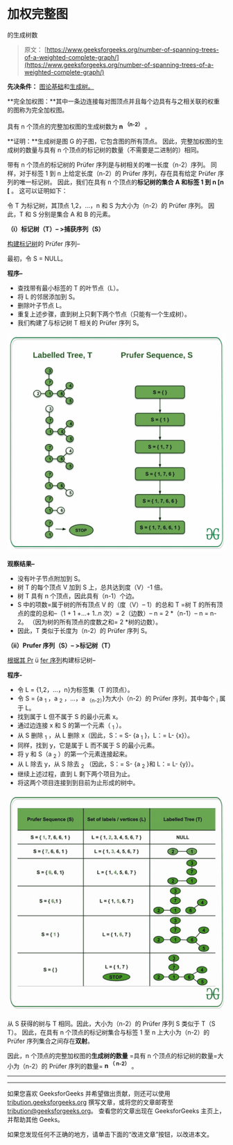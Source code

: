 # 加权完整图

的生成树数

> 原文： [https://www.geeksforgeeks.org/number-of-spanning-trees-of-a-weighted-complete-graph/](https://www.geeksforgeeks.org/number-of-spanning-trees-of-a-weighted-complete-graph/)

**先决条件：** [图论基础](https://www.geeksforgeeks.org/mathematics-graph-theory-basics-set-1/)和[生成树。](https://en.wikipedia.org/wiki/Spanning_tree)

**完全加权图：**其中一条边连接每对图顶点并且每个边具有与之相关联的权重的图称为完全加权图。

具有 n 个顶点的完整加权图的生成树数为 **n <sup>（n-2）</sup>** 。

**证明：**生成树是图 G 的子图，它包含图的所有顶点。 因此，完整加权图的生成树的数量与具有 n 个顶点的标记树的数量（不需要是二进制的）相同。

带有 n 个顶点的标记树的 Prüfer 序列是与树相关的唯一长度（n-2）序列。 同样，对于标签 1 到 n 上给定长度（n-2）的 Prüfer 序列，存在具有给定 Prüfer 序列的唯一标记树。 因此，我们在具有 n 个顶点的**标记树的集合 A 和标签 1 到 n [n [** 。 这可以证明如下：

令 T 为标记树，其顶点 1,2，…，n 和 S 为大小为（n-2）的 Prüfer 序列。 因此，T 和 S 分别是集合 A 和 B 的元素。

**（i）标记树（T）– >捕获序列（S）**

<u>构建标记树</u>的 Prüfer 序列–

最初，令 S = NULL。

**程序–**

*   查找带有最小标签的 T 的叶节点（L）。
*   将 L 的邻居添加到 S。
*   删除叶子节点 L。
*   重复上述步骤，直到树上只剩下两个节点（只能有一个生成树）。
*   我们构建了与标记树 T 相关的 Prüfer 序列 S。

![](img/4a1b0c44c414dce56ff31661a244f39a.png)

**观察结果–**

*   没有叶子节点附加到 S。
*   树 T 的每个顶点 V 加到 S 上，总共达到度（V）-1 倍。
*   树 T 具有 n 个顶点，因此具有（n-1）个边。
*   S 中的项数=属于树的所有顶点 V 的（度（V）– 1）的总和 T =树 T 的所有顶点的度的总和–（1 + 1 +…+ 1..n 次）= 2（边数）– n = 2 *（n-1）– n = n-2。 （因为树的所有顶点的度数之和= 2 *树的边数）。
*   因此，T 类似于长度为（n-2）的 Prüfer 序列 S。

**（ii）Prufer 序列（S）– >标记树（T）**

<u>根据其 Pr</u> ü <u>fer 序列</u>构建标记树–

**程序-**

*   令 L = {1,2，…，n}为标签集（T 的顶点）。
*   令 S = {a <sub>1</sub> ，a <sub>2</sub> ，…，a <sub>（n-2）</sub>}为大小（n-2）的 Prüfer 序列，其中每个 <sub>i</sub> 属于 L。
*   找到属于 L 但不属于 S 的最小元素 x。
*   通过边连接 x 和 S 的第一个元素（ <sub>1</sub> ）。
*   从 S 删除 <sub>1</sub> ，从 L 删除 x（因此，S：= S- {a <sub>1</sub> }，L：= L- {x}）。
*   同样，找到 y，它是属于 L 而不属于 S 的最小元素。
*   将 y 和 S（a <sub>2</sub> ）的第一个元素连接起来。
*   从 L 除去 y，从 S 除去 <sub>2</sub> （因此，S：= S- {a <sub>2</sub> }和 L：= L- {y}）。
*   继续上述过程，直到 L 剩下两个项目为止。
*   将这两个项目连接到到目前为止形成的树中。

![](img/37758aa4f9dd8286d5b07af0980e23db.png)

从 S 获得的树与 T 相同。因此，大小为（n-2）的 Prüfer 序列 S 类似于 T（S T）。 因此，在具有 n 个顶点的标记树集合与标签 1 至 n 上大小为（n-2）的 Prüfer 序列集合之间存在**双射**。

因此，n 个顶点的完整加权图的**生成树的数量** =具有 n 个顶点的标记树的数量=大小为（n-2）的 Prüfer 序列的数量= **n <sup>（ n-2）</sup>** 。



* * *

* * *

如果您喜欢 GeeksforGeeks 并希望做出贡献，则还可以使用 [tribution.geeksforgeeks.org](https://contribute.geeksforgeeks.org/) 撰写文章，或将您的文章邮寄至 tribution@geeksforgeeks.org。 查看您的文章出现在 GeeksforGeeks 主页上，并帮助其他 Geeks。

如果您发现任何不正确的地方，请单击下面的“改进文章”按钮，以改进本文。